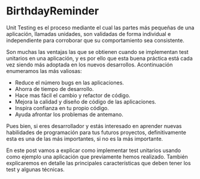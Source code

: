 # BirthdayReminder
Unit Testing es el proceso mediante el cual las partes más pequeñas de una aplicación, llamadas unidades, son validadas de forma individual e independiente para corroborar que su comportamiento sea consistente.

Son muchas las ventajas las que se obtienen cuando se implementan test unitarios en una aplicación, y es por ello que esta buena práctica está cada vez siendo más adoptada en los nuevos desarrollos. Acontinuación enumeramos las más valiosas:

* Reduce el número bugs en las aplicaciones.
* Ahorra de tiempo de desarrollo.
* Hace mas fácil el cambio y refactor de código.
* Mejora la calidad y diseño de código de las aplicaciones.
* Inspira confianza en tu propio código.
* Ayuda afrontar los problemas de antemano.

Pues bien, si eres desarrollador y estás interesado en aprender nuevas habilidades de programación para tus futuros proyectos, definitivamente esta es una de las más importantes, si no es la más importante.

En este post vamos a explicar como implementar test unitarios usando como ejemplo una aplicación que previamente hemos realizado. También explicaremos en detalle las principales características que deben tener los test y algunas técnicas.
